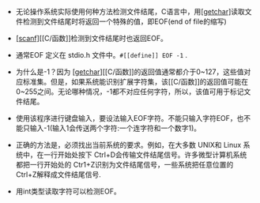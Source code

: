 - 无论操作系统实际使用何种方法检测文件结尾，C语言中，用[[getchar]]()读取文件检测到文件结尾时将返回一个特殊的值，即EOF(end of file的缩写)
- [[scanf]]()[[C/函数]]检测到文件结尾时也返回EOF。
- 通常EOF 定义在 stdio.h 文件中。`#[[define]] EOF -1` .
- 为什么是-1？因为 [[getchar]]()[[C/函数]]的返回值通常都介于0~127，这些值对应标准集。但是，如果系统能识别扩展字符集，该[[C/函数]]的返回值可能在0~255之间。无论哪种情况，-1都不对应任何字符，所以，该值可用于标记文件结尾。
- 使用该程序进行键盘输入，要设法输入EOF字符。不能只输入字符EOF，也不能只输入-1(输入1会传送两个字符:一个连字符和一个数字1)。
- 正确的方法是，必须找出当前系统的要求。例如，在大多数 UNIX和 Linux 系统中，在一行开始处按下 Ctrl+D会传输文件结尾信号。许多微型计算机系统都把一行开始处的 Ctr1+Z识别为文件结尾信号，一些系统把任意位置的Ctrl+Z解释成文件结尾信号.

- 用int类型读取字符可以检测EOF。